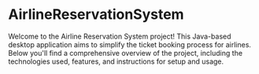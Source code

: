 # AirlineReservationSystem

Welcome to the Airline Reservation System project! This Java-based desktop application aims to simplify the ticket booking process for airlines. Below you'll find a comprehensive overview of the project, including the technologies used, features, and instructions for setup and usage.
